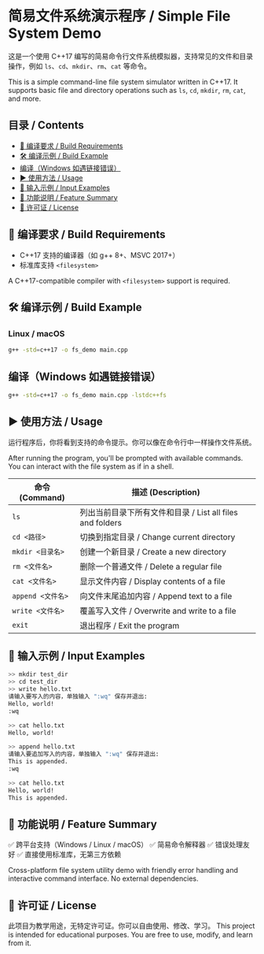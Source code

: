 # 简易文件系统演示程序 / Simple File System Demo

这是一个使用 C++17 编写的简易命令行文件系统模拟器，支持常见的文件和目录操作，例如 `ls`、`cd`、`mkdir`、`rm`、`cat` 等命令。

This is a simple command-line file system simulator written in C++17. It supports basic file and directory operations such as `ls`, `cd`, `mkdir`, `rm`, `cat`, and more.

## 目录 / Contents
- [🔧 编译要求 / Build Requirements](#编译要求--build-requirements)
- [🛠 编译示例 / Build Example](#编译示例--build-example)
- [编译（Windows 如遇链接错误）](#编译windows-如遇链接错误)
- [▶️ 使用方法 / Usage](#使用方法--usage)
- [📝 输入示例 / Input Examples](#输入示例--input-examples)
- [📁 功能说明 / Feature Summary](#功能说明--feature-summary)
- [📄 许可证 / License](#许可证--license)



## 🔧 编译要求 / Build Requirements

- C++17 支持的编译器（如 g++ 8+、MSVC 2017+）
- 标准库支持 `<filesystem>`

A C++17-compatible compiler with `<filesystem>` support is required.

## 🛠 编译示例 / Build Example

### Linux / macOS

```bash
g++ -std=c++17 -o fs_demo main.cpp
```

## 编译（Windows 如遇链接错误）

```bash
g++ -std=c++17 -o fs_demo main.cpp -lstdc++fs
```

## ▶️ 使用方法 / Usage
运行程序后，你将看到支持的命令提示。你可以像在命令行中一样操作文件系统。

After running the program, you'll be prompted with available commands. You can interact with the file system as if in a shell.

| 命令 (Command)   | 描述 (Description)                            |
| -------------- | ------------------------------------------- |
| `ls`           | 列出当前目录下所有文件和目录 / List all files and folders |
| `cd <路径>`      | 切换到指定目录 / Change current directory          |
| `mkdir <目录名>`  | 创建一个新目录 / Create a new directory            |
| `rm <文件名>`     | 删除一个普通文件 / Delete a regular file            |
| `cat <文件名>`    | 显示文件内容 / Display contents of a file         |
| `append <文件名>` | 向文件末尾追加内容 / Append text to a file           |
| `write <文件名>`  | 覆盖写入文件 / Overwrite and write to a file      |
| `exit`         | 退出程序 / Exit the program                     |


## 📝 输入示例 / Input Examples

```bash
>> mkdir test_dir
>> cd test_dir
>> write hello.txt
请输入要写入的内容，单独输入 ":wq" 保存并退出:
Hello, world!
:wq

>> cat hello.txt
Hello, world!

>> append hello.txt
请输入要追加写入的内容，单独输入 ":wq" 保存并退出:
This is appended.
:wq

>> cat hello.txt
Hello, world!
This is appended.
```

## 📁 功能说明 / Feature Summary
✅ 跨平台支持（Windows / Linux / macOS）
✅ 简易命令解释器
✅ 错误处理友好
✅ 直接使用标准库，无第三方依赖

Cross-platform file system utility demo with friendly error handling and interactive command interface. No external dependencies.

## 📄 许可证 / License
此项目为教学用途，无特定许可证。你可以自由使用、修改、学习。
This project is intended for educational purposes. You are free to use, modify, and learn from it.
